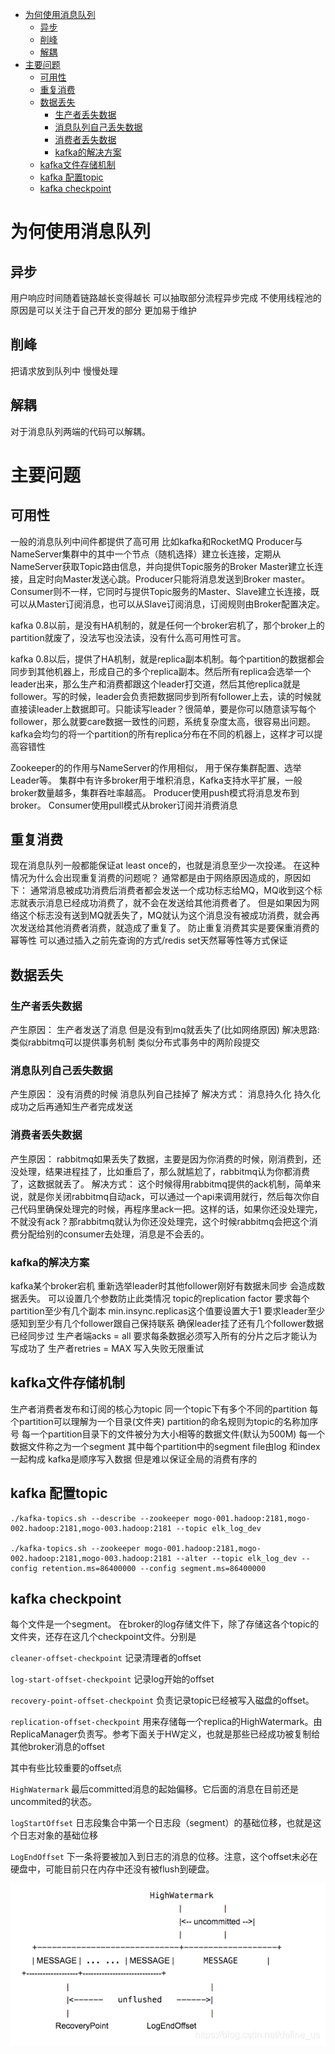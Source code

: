 
- [为何使用消息队列](#为何使用消息队列)
  - [异步](#异步)
  - [削峰](#削峰)
  - [解耦](#解耦)
- [主要问题](#主要问题)
  - [可用性](#可用性)
  - [重复消费](#重复消费)
  - [数据丢失](#数据丢失)
    - [生产者丢失数据](#生产者丢失数据)
    - [消息队列自己丢失数据](#消息队列自己丢失数据)
    - [消费者丢失数据](#消费者丢失数据)
    - [kafka的解决方案](#kafka的解决方案)
  - [kafka文件存储机制](#kafka文件存储机制)
  - [kafka 配置topic](#kafka-配置topic)
  - [kafka checkpoint](#kafka-checkpoint)

# 为何使用消息队列

## 异步

用户响应时间随着链路越长变得越长 可以抽取部分流程异步完成 不使用线程池的原因是可以关注于自己开发的部分 更加易于维护

## 削峰

把请求放到队列中 慢慢处理

## 解耦

对于消息队列两端的代码可以解耦。

# 主要问题

## 可用性

一般的消息队列中间件都提供了高可用
比如kafka和RocketMQ
Producer与NameServer集群中的其中一个节点（随机选择）建立长连接，定期从NameServer获取Topic路由信息，并向提供Topic服务的Broker Master建立长连接，且定时向Master发送心跳。Producer只能将消息发送到Broker master。
Consumer则不一样，它同时与提供Topic服务的Master、Slave建立长连接，既可以从Master订阅消息，也可以从Slave订阅消息，订阅规则由Broker配置决定。

kafka 0.8以前，是没有HA机制的，就是任何一个broker宕机了，那个broker上的partition就废了，没法写也没法读，没有什么高可用性可言。

kafka 0.8以后，提供了HA机制，就是replica副本机制。每个partition的数据都会同步到其他机器上，形成自己的多个replica副本。然后所有replica会选举一个leader出来，那么生产和消费都跟这个leader打交道，然后其他replica就是follower。写的时候，leader会负责把数据同步到所有follower上去，读的时候就直接读leader上数据即可。只能读写leader？很简单，要是你可以随意读写每个follower，那么就要care数据一致性的问题，系统复杂度太高，很容易出问题。kafka会均匀的将一个partition的所有replica分布在不同的机器上，这样才可以提高容错性

Zookeeper的的作用与NameServer的作用相似， 用于保存集群配置、选举Leader等。
集群中有许多broker用于堆积消息，Kafka支持水平扩展，一般broker数量越多，集群吞吐率越高。
Producer使用push模式将消息发布到broker。
Consumer使用pull模式从broker订阅并消费消息

## 重复消费

现在消息队列一般都能保证at least once的，也就是消息至少一次投递。
在这种情况为什么会出现重复消费的问题呢？
通常都是由于网络原因造成的，原因如下：
通常消息被成功消费后消费者都会发送一个成功标志给MQ，MQ收到这个标志就表示消息已经成功消费了，就不会在发送给其他消费者了。
但是如果因为网络这个标志没有送到MQ就丢失了，MQ就认为这个消息没有被成功消费，就会再次发送给其他消费者消费，就造成了重复了。
防止重复消费其实是要保重消费的幂等性 可以通过插入之前先查询的方式/redis set天然幂等性等方式保证

## 数据丢失

### 生产者丢失数据

产生原因：
生产者发送了消息 但是没有到mq就丢失了(比如网络原因)
解决思路:
类似rabbitmq可以提供事务机制 类似分布式事务中的两阶段提交

### 消息队列自己丢失数据

产生原因：
没有消费的时候 消息队列自己挂掉了
解决方式：
消息持久化 持久化成功之后再通知生产者完成发送

### 消费者丢失数据

产生原因：
rabbitmq如果丢失了数据，主要是因为你消费的时候，刚消费到，还没处理，结果进程挂了，比如重启了，那么就尴尬了，rabbitmq认为你都消费了，这数据就丢了。
解决方式：
这个时候得用rabbitmq提供的ack机制，简单来说，就是你关闭rabbitmq自动ack，可以通过一个api来调用就行，然后每次你自己代码里确保处理完的时候，再程序里ack一把。这样的话，如果你还没处理完，不就没有ack？那rabbitmq就认为你还没处理完，这个时候rabbitmq会把这个消费分配给别的consumer去处理，消息是不会丢的。

### kafka的解决方案

kafka某个broker宕机 重新选举leader时其他follower刚好有数据未同步 会造成数据丢失。
可以设置几个参数防止此类情况
topic的replication factor 要求每个partition至少有几个副本
min.insync.replicas这个值要设置大于1 要求leader至少感知到至少有几个follower跟自己保持联系 确保leader挂了还有几个follower数据已经同步过
生产者端acks = all 要求每条数据必须写入所有的分片之后才能认为写成功了
生产者retries = MAX 写入失败无限重试

## kafka文件存储机制

生产者消费者发布和订阅的核心为topic
同一个topic下有多个不同的partition 每个partition可以理解为一个目录(文件夹) partition的命名规则为topic的名称加序号
每一个partition目录下的文件被分为大小相等的数据文件(默认为500M) 每一个数据文件称之为一个segment
其中每个partition中的segment file由log 和index一起构成
kafka是顺序写入数据 但是难以保证全局的消费有序的

## kafka 配置topic

```shell
./kafka-topics.sh --describe --zookeeper mogo-001.hadoop:2181,mogo-002.hadoop:2181,mogo-003.hadoop:2181 --topic elk_log_dev

./kafka-topics.sh --zookeeper mogo-001.hadoop:2181,mogo-002.hadoop:2181,mogo-003.hadoop:2181 --alter --topic elk_log_dev --config retention.ms=86400000 --config segment.ms=86400000
```

## kafka checkpoint

每个文件是一个segment。
在broker的log存储文件下，除了存储这各个topic的文件夹，还存在这几个checkpoint文件。分别是

`cleaner-offset-checkpoint` 记录清理者的offset

`log-start-offset-checkpoint` 记录log开始的offset

`recovery-point-offset-checkpoint` 负责记录topic已经被写入磁盘的offset。

`replication-offset-checkpoint` 用来存储每一个replica的HighWatermark。由ReplicaManager负责写。参考下面关于HW定义，也就是那些已经成功被复制给其他broker消息的offset

其中有些比较重要的offset点

`HighWatermark` 最后committed消息的起始偏移。它后面的消息在目前还是uncommited的状态。

`logStartOffset` 日志段集合中第一个日志段（segment）的基础位移，也就是这个日志对象的基础位移

`LogEndOffset` 下一条将要被加入到日志的消息的位移。注意，这个offset未必在硬盘中，可能目前只在内存中还没有被flush到硬盘。

![kafka-offset](../static/img/kafka-offset.png)
